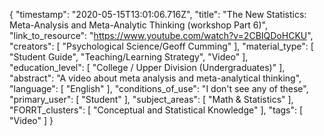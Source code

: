 {
    "timestamp": "2020-05-15T13:01:06.716Z",
    "title": "The New Statistics: Meta-Analysis and Meta-Analytic Thinking (workshop Part 6)",
    "link_to_resource": "https://www.youtube.com/watch?v=2CBIQDoHCKU",
    "creators": [
        "Psychological Science/Geoff Cumming"
    ],
    "material_type": [
        "Student Guide",
        "Teaching/Learning Strategy",
        "Video"
    ],
    "education_level": [
        "College / Upper Division (Undergraduates)"
    ],
    "abstract": "A video about meta analysis and meta-analytical thinking",
    "language": [
        "English"
    ],
    "conditions_of_use": "I don't see any of these",
    "primary_user": [
        "Student"
    ],
    "subject_areas": [
        "Math & Statistics"
    ],
    "FORRT_clusters": [
        "Conceptual and Statistical Knowledge"
    ],
    "tags": [
        "Video"
    ]
}